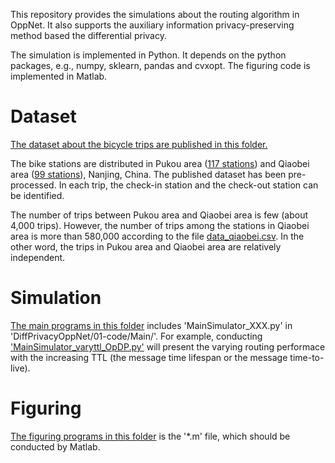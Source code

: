 This repository provides the simulations about the routing algorithm in OppNet.
It also supports the auxiliary information privacy-preserving method
based the differential privacy.

The simulation is implemented in Python.
It depends on the python packages, e.g., numpy, sklearn, pandas and cvxopt.
The figuring code is implemented in Matlab.

# Dataset 
[The dataset about the bicycle trips are published in this folder.](
https://github.com/gaoyang23nj/DiffPrivacyOppNet/tree/main/01-code/EncoHistData_NJBike
)

The bike stations are distributed in Pukou area ([117 stations](https://github.com/gaoyang23nj/DiffPrivacyOppNet/blob/main/01-code/EncoHistData_NJBike/station_info_pukou.csv))
and Qiaobei area ([99 stations](https://github.com/gaoyang23nj/DiffPrivacyOppNet/blob/main/01-code/EncoHistData_NJBike/station_info_qiaobei.csv)), Nanjing, China.
The published dataset has been pre-processed.
In each trip, the check-in station and the check-out station can be identified.

The number of trips between Pukou area and Qiaobei area is few (about 4,000 trips).
However, the number of trips among the stations in Qiaobei area
is more than 580,000 according to the file
[data_qiaobei.csv](
https://github.com/gaoyang23nj/DiffPrivacyOppNet/blob/main/01-code/EncoHistData_NJBike/data_qiaobei.csv
).
In the other word, the trips in Pukou area and Qiaobei area are relatively independent.

# Simulation

[The main programs in this folder](
https://github.com/gaoyang23nj/DiffPrivacyOppNet/tree/main/01-code/Main
) includes 'MainSimulator_XXX.py' in 'DiffPrivacyOppNet/01-code/Main/'.
For example, conducting
['MainSimulator_varyttl_OpDP.py'](https://github.com/gaoyang23nj/DiffPrivacyOppNet/blob/main/01-code/Main/MainSimulator_varyttl_OpDP.py)
will present the varying routing performace with the increasing TTL
(the message time lifespan or the message time-to-live).

# Figuring
[The figuring programs in this folder](
https://github.com/gaoyang23nj/DiffPrivacyOppNet/tree/main/01-code/RevisedVersion_EXP
) is the '*.m' file, which should be conducted by Matlab.